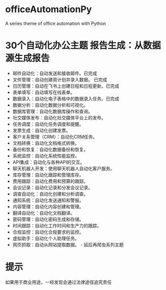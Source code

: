 # officeAutomationPy
A series theme of office automation with Python

# 30个自动化办公主题  报告生成：从数据源生成报告
- 邮件自动化：自动发送和接收邮件。已完成
- 文件管理：自动创建周计划并录入数据。 已完成
- 日历管理：自动在飞书上创建日程和日程更新。已完成
- 表单填写：自动填写在线表单。
- 数据录入：自动化电子表格中的数据录入任务。已完成
- 数据分析：自动化数据分析和可视化。
- 数据库管理：自动化数据库操作和查询。
- 社交媒体发布：自动化社交媒体平台上的发布。
- 任务调度：自动化任务调度和提醒。
- 发票生成：自动化创建发票。
- 客户关系管理（CRM）：自动化CRM任务。
- 文档转换：自动化文档格式转换。
- 备份和恢复：自动化数据备份和恢复。
- 系统监控：自动化系统性能监控。
- API集成：自动化与各种API的交互。
- 聊天机器人开发：使用聊天机器人自动化客户服务。
- 库存管理：自动化跟踪和管理库存。
- 费用跟踪：自动化费用和预算的跟踪。
- 会议记录：自动化记录和分发会议记录。
- 调查自动化：自动化创建和分析调查。
- 通知系统：自动化发送通知和警报。
- 内容管理：自动化内容创建和管理。
- 翻译自动化：自动化文档翻译。
- 密码管理：自动化密码生成和存储。
- 时间跟踪：自动化工作时间和生产力的跟踪。
- 合规监控：自动化合规要求的监控。
- 虚拟助手：自动化个人助理任务。
- 网页抓取：自动从网站提取数据。 - 延后再爬虫系列主题

# 提示
如果用于商业用途，一经发现会通过法律途径追究责任